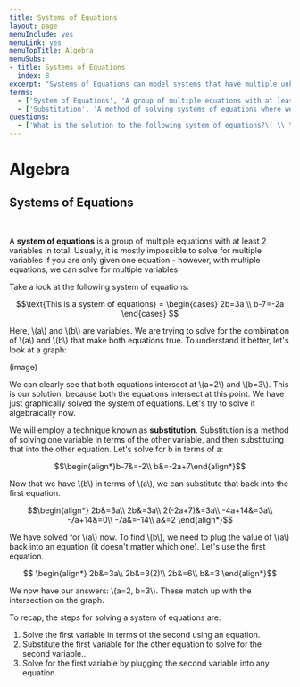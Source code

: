 ```yaml
---
title: Systems of Equations
layout: page
menuInclude: yes
menuLink: yes
menuTopTitle: Algebra
menuSubs:
- title: Systems of Equations
  index: 8
excerpt: "Systems of Equations can model systems that have multiple unknown numbers. Learn what they are and how to solve them."
terms:
  - ['System of Equations', 'A group of multiple equations with at least 2 variables in total']
  - ['Substitution', 'A method of solving systems of equations where we solve for one variable in terms of the other, and then substitute that into the other equation']
questions:
  - ['What is the solution to the following system of equations?\( \\ \) \( a-5=b+1 \\ 2b+3=11 \)', '\(b=a-6 \\ 2(a-6)+3=11 \\ 2a-12+3=11 \\ 2a=20 \\ a=10 \\ b=4 \)']
---
```



<h1>Algebra</h1>

<h2>Systems of Equations</h2><br>

A <b>system of equations</b> is a group of multiple equations with at least 2 variables in total. Usually, it is mostly impossible to solve for multiple variables if you are only given one equation - however, with multiple equations, we can solve for multiple variables.

Take a look at the following system of equations:

$$\text{This is a system of equations} = \begin{cases}
2b=3a \\
b-7=-2a
\end{cases} $$

Here, \\(a\\) and \\(b\\) are variables. We are trying to solve for the combination of \\(a\\) and \\(b\\) that make both equations true. To understand it better, let's look at a graph:

(image)

We can clearly see that both equations intersect at \\(a=2\\) and \\(b=3\\). This is our solution, because both the equations intersect at this point. We have just graphically solved the system of equations. Let's try to solve it algebraically now.

We will employ a technique known as <b>substitution</b>. Substitution is a method of solving one variable in terms of the other variable, and then substituting that into the other equation. Let's solve for b in terms of a:

$$\begin{align*}b-7&=-2\\
b&=-2a+7\end{align*}$$

Now that we have \\(b\\) in terms of \\(a\\), we can substitute that back into the first equation.

$$\begin{align*}
2b&=3a\\
2b&=3a\\
2(-2a+7)&=3a\\
-4a+14&=3a\\
-7a+14&=0\\
-7a&=-14\\
a&=2
\end{align*}$$

We have solved for \\(a\\) now. To find \\(b\\), we need to plug the value of \\(a\\) back into an equation (it doesn't matter which one). Let's use the first equation.

$$
\begin{align*}
2b&=3a\\
2b&=3(2)\\
2b&=6\\
b&=3
\end{align*}$$

We now have our answers: \\(a=2, b=3\\). These match up with the intersection on the graph.

To recap, the steps for solving a system of equations are:
1. Solve the first variable in terms of the second using an equation.
2. Substitute the first variable for the other equation to solve for the second variable..
3. Solve for the first variable by plugging the second variable into any equation.
